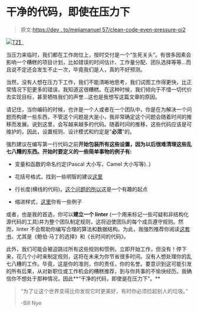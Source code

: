 # 干净的代码，即使在压力下

> 原文:[https://dev . to/mejiamanuel 57/clean-code-even-pressure-oi2](https://dev.to/mejiamanuel57/clean-code-even-under-pressure-oi2)

[![](../Images/064a31c29652293636df1414ab866f61.png)T2】](https://4.bp.blogspot.com/-f-xLIkiG44A/Wzt-5kvWvZI/AAAAAAAAPbE/DGX5fxcee18dI5jayF89cA44zQVdHriUACLcBGAs/s1600/giphy.gif)

当压力来临时，我们都在工作岗位上，按时交付是一个“生死关头”。有很多因素会影响一个糟糕的项目计划，比如错误的时间估计、工作量分配、团队选择等等...而且说不定还会发生不止一次，毕竟我们是人，真的不好预测。

当然，没有人想在压力下工作，我们不能清晰地思考，我们试图工作得更快，比正常情况下犯更多的错误，我知道这很糟糕。在这种时候，我们倾向于不惜一切代价去实现目标，甚至牺牲我们的声誉...这也是我想写这篇文章的原因。

请记住，当你编码的时候，也许是一个人或者在一个团队中，你是在为解决一个问题而构建一些东西，不管这个问题是大是小，我非常确定这个问题会随着时间的推移而发展。说到这里，会写越来越多的代码。随着时间的推移，这些代码应该是可维护的，因此，设置规则、设计模式和约定是"**必须**"的。

强烈建议在编写第一行代码之前**开始包装所有这些设置，因为以后很难清理这些乱七八糟的东西。开始时要定义的一些简单事物的例子有:**

*   变量和函数的命名约定(Pascal 大小写，Camel 大小写等)..)

*   花括号格式，找到一些明智的建议[这里](https://softwareengineering.stackexchange.com/questions/2715/should-curly-braces-appear-on-their-own-line)

*   行长度(横线的代码)，[这个问题的所以](https://stackoverflow.com/questions/276022/line-width-formatting-standard)这是一个有趣的起点

*   缩进样式，[这里](https://en.wikipedia.org/wiki/Indentation_style)你有一些例子

或者，也是我的首选，你可以**建立一个 linter** (一个用来标记一些可疑和非结构化源代码的工具)并为整个团队制定规则，这将迫使团队的每个成员遵守规则。然而，linter 不会帮助你编写合理的算法和数据结构。为此，我强烈推荐你阅读[这套书](https://dev.to/mejiamanuel57/books-you-must-read-as-a-developer-54c7-temp-slug-6401587)，尤其是《鲍伯·马丁的选择》和《长时间的代码》。

此外，我们可能会被迫跳过所有这些规则和惯例，立即开始工作，但没有！停下来，花几个小时来制定规则，这将在未来为你节省很多时间。没有人想处理你的乱七八糟的工作。毕竟，这是你的准则，你的责任，你的名誉。要意识到这可能引发的所有后果，从对新职位或工作机会的糟糕推荐，到与你共事的不愉快经历。我确信你不想处于那种情况，因此**“干净的代码，即使是在压力下”。**

> “为了让这个世界变得比你发现它时更美好，有时你必须捡起别人的垃圾。”
> 
> -Bill Nye